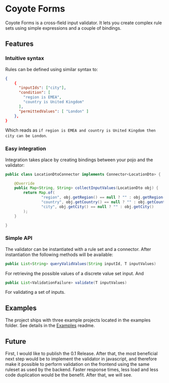 # Coyote Forms

Coyote Forms is a cross-field input validator. It lets you create complex rule sets using simple expressions and a couple of bindings.

## Features

### Intuitive syntax

Rules can be defined using similar syntax to:

```json
{
    {
      "inputIds": ["city"],
      "condition": [
        "region is EMEA",
        "country is United Kingdom"
      ],
      "permittedValues": [ "London" ]
    },
}
```

Which reads as `if region is EMEA and country is United Kingdom then city can be London`.

### Easy integration

Integration takes place by creating bindings between your pojo and the validator:

```java
public class LocationDtoConnector implements Connector<LocationDto> {

    @Override
    public Map<String, String> collectInputValues(LocationDto obj) {
        return Map.of(
                "region", obj.getRegion() == null ? "" : obj.getRegion(),
                "country", obj.getCountry() == null ? "" : obj.getCountry(),
                "city", obj.getCity() == null ? "" : obj.getCity()
        );
    }

}
```

### Simple API

The validator can be instantiated with a rule set and a connector. After instantiation the following methods will be available:

```java 
public List<String> queryValidValues(String inputId, T inputValues)
```

For retrieving the possible values of a discrete value set input. And

```java
public List<ValidationFailure> validate(T inputValues)
```

For validating a set of inputs.

## Examples

The project ships with three example projects located in the examples folder. See details in the [Examples](EXAMPLES.md) readme.

## Future

First, I would like to publish the 0.1 Release. After that, the most beneficial next step would be to implement the validator 
in javascript, and therefore make it possible to perform validation on the frontend using the same ruleset as used by the 
backend. Faster response times, less load and less code duplication would be the benefit. After that, we will see.

